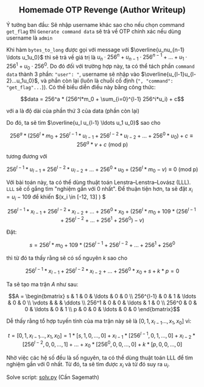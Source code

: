 <div align='center'>

## **Homemade OTP Revenge (Author Writeup)**

</div>

Ý tưởng ban đầu: Sẽ nhập username khác sao cho nếu chọn command `get_flag` thì `Generate command data` sẽ trả về OTP chính xác nếu dùng username là `admin` 

Khi hàm `bytes_to_long` được gọi với message với $\overline{u_nu_{n-1} \ldots u_1u_0}$ thì sẽ trả về giá trị là $u_n \cdot 256^n + u_{n-1} \cdot 256^{n-1} + \ldots + u_1 \cdot 256^1 + u_0 \cdot 256^0$. Do đó đối với trường hợp này, ta có thể tách phần `command data` thành 3 phần: `"user": "`, username sẽ nhập vào $\overline{u_{l-1}u_{l-2}...u_1u_0}$, và phần còn lại (luôn là chuỗi cố định (`", "command": "get_flag"...`)). Có thể biểu diễn điều này bằng công thức: 

```math
data = 256^a * (256^l*m_0 + \sum_{i=0}^{l-1} 256^i*u_i) + c
```

với a là độ dài của phần thứ 3 của data (phần còn lại)

Do đó, ta sẽ tìm $\overline{u_l u_{l-1} \ldots u_1 u_0}$ sao cho

```math
256^a*(256^l*m_0 + 256^{l-1}*u_{l-1} + 256^{l-2}*u_{l-2} + \ldots + 256^0*u_0) + c \equiv 256^a*v + c \text{ (mod p)}
```

tương đương với 
```math
256^{l-1}*u_{l-1} + 256^{l-2}*u_{l-2} + \ldots + 256^0*u_0 + (256^l*m_0 - v) \equiv 0 \text{ (mod p)}
```

Với bài toán này, ta có thể dùng thuật toán Lenstra–Lenstra–Lovász (LLL). `LLL` sẽ cố gắng tìm "nghiệm gần với 0 nhất". Để thuận tiện hơn, ta sẽ đặt $x_i = u_i - 109$ để khiến $\(x_i \in [-12, 13] \) $

```math
256^{l-1}*x_{l-1} + 256^{l-2}*x_{l-2} + \ldots + 256^0*x_0 + (256^l*m_0 +109*(256^{l-1} + 256^{l-2} + \ldots + 256^1 + 256^0) - v)
```

Đặt: 

```math
s = 256^l*m_0 +109*(256^{l-1} + 256^{l-2} + \ldots + 256^1 + 256^0 
```
thì từ đó ta thấy rằng sẽ có số nguyên $k$ sao cho

```math
256^{l-1}*x_{l-1} + 256^{l-2}*x_{l-2} + \ldots + 256^0*x_0 + s + k*p = 0
```

Ta sẽ tạo ma trận $A$ như sau:

```math
A = \begin{bmatrix}
s & 1 & 0 & \ldots & 0  & 0 \\
256^{l-1} & 0 & 1 & \ldots & 0 & 0 \\
\vdots & &  & \ddots \\
256^1 & 0 & 0 & \ldots & 1 & 0 \\
256^0 & 0 & 0 & \ldots & 0 & 1 \\
p & 0 & 0 & \ldots & 0 & 0
\end{bmatrix}
```

Dễ thấy rằng tổ hợp tuyến tính của ma trận này sẽ là $[0, 1, x_{l-1} \ldots, x_1, x_0]$ vì:

```math
t = [0, 1, x_{l-1} \ldots, x_1, x_0] = 1*[s, 1, 0, \ldots, 0] + x_{l-1}*[256^{l-1}, 0, 1, \ldots, 0] + x_{l-2}*[256^{l-2}, 0, 0, \ldots, 1] + \ldots + x_0*[256^0, 0, 0, \ldots, 0] + k*[p, 0, 0, \ldots, 0]
```

Nhờ việc các hệ số đều là số nguyên, ta có thể dùng thuật toán LLL để tìm nghiệm gần với 0 nhất. Từ đó, ta sẽ tìm được $x_i$ và từ đó suy ra $u_i$.

Solve script: [solv.py](solv.py) (Cần Sagemath)